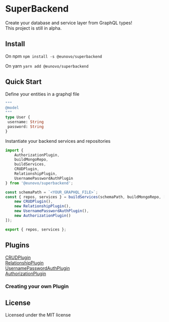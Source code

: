 # SuperBackend

Create your database and service layer from GraphQL types!  
This project is still in alpha.

## Install

On npm
`npm install -s @eunovo/superbackend`

On yarn
`yarn add @eunovo/superbackend`

## Quick Start

Define your entities in a graphql file
 ```graphql
 """
 @model
 """
 type User {
  username: String
  password: String
 }
 ```
Instantiate your backend services and repositories
```typescript
import {
    AuthorizationPlugin,
    buildMongoRepo,
    buildServices,
    CRUDPlugin,
    RelationshipPlugin,
    UsernamePasswordAuthPlugin
} from '@eunovo/superbackend';

const schemaPath = `<YOUR_GRAPHQL_FILE>`;
const { repos, services } = buildServices(schemaPath, buildMongoRepo, [
    new CRUDPlugin(),
    new RelationshipPlugin(),
    new UsernamePasswordAuthPlugin(),
    new AuthorizationPlugin()
]);

export { repos, services };
```

## Plugins

[CRUDPlugin](https://github.com/Eunovo/athena/blob/main/packages/core/src/plugins/crud/README.md)  
[RelationshipPlugin](https://github.com/Eunovo/athena/blob/main/packages/core/src/plugins/relationships/README.md)  
[UsernamePasswordAuthPlugin](https://github.com/Eunovo/athena/blob/main/packages/core/src/plugins/authentication/README.md#usernamepasswordauth)  
[AuthorizationPlugin](https://github.com/Eunovo/athena/blob/main/packages/core/src/plugins/authorization/README.md)  

### Creating your own Plugin

## License
Licensed under the MIT license
